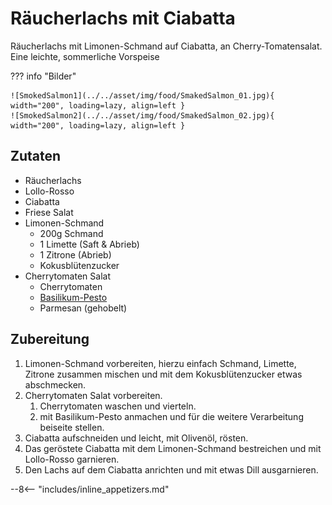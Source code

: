 # Räucherlachs mit Ciabatta

Räucherlachs mit Limonen-Schmand auf Ciabatta, an Cherry-Tomatensalat.  
Eine leichte, sommerliche Vorspeise  

??? info "Bilder"

    ![SmokedSalmon1](../../asset/img/food/SmakedSalmon_01.jpg){ width="200", loading=lazy, align=left }
    ![SmokedSalmon2](../../asset/img/food/SmakedSalmon_02.jpg){ width="200", loading=lazy, align=left }

## Zutaten

- Räucherlachs
- Lollo-Rosso
- Ciabatta
- Friese Salat
- Limonen-Schmand
    - 200g Schmand
    - 1 Limette (Saft & Abrieb)
    - 1 Zitrone (Abrieb)
    - Kokusblütenzucker
- Cherrytomaten Salat
    - Cherrytomaten
    - [Basilikum-Pesto](../../cooking/etc/BasilikumPesto.md)
    - Parmesan (gehobelt)

## Zubereitung

1. Limonen-Schmand vorbereiten, hierzu einfach Schmand, Limette, Zitrone zusammen mischen und mit dem Kokusblütenzucker etwas abschmecken.
2. Cherrytomaten Salat vorbereiten.
    1. Cherrytomaten waschen und vierteln.
    2. mit Basilikum-Pesto anmachen und für die weitere Verarbeitung beiseite stellen.
3. Ciabatta aufschneiden und leicht, mit Olivenöl, rösten.
4. Das geröstete Ciabatta mit dem Limonen-Schmand bestreichen und mit Lollo-Rosso garnieren.
5. Den Lachs auf dem Ciabatta anrichten und mit etwas Dill ausgarnieren.

--8<-- "includes/inline_appetizers.md"
